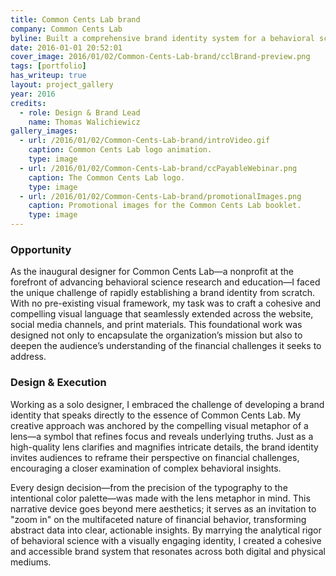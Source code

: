 ```yaml
---
title: Common Cents Lab brand
company: Common Cents Lab
byline: Built a comprehensive brand identity system for a behavioral science research nonprofit
date: 2016-01-01 20:52:01
cover_image: 2016/01/02/Common-Cents-Lab-brand/cclBrand-preview.png
tags: [portfolio]
has_writeup: true
layout: project_gallery
year: 2016
credits:
  - role: Design & Brand Lead
    name: Thomas Walichiewicz
gallery_images:
  - url: /2016/01/02/Common-Cents-Lab-brand/introVideo.gif
    caption: Common Cents Lab logo animation.
    type: image
  - url: /2016/01/02/Common-Cents-Lab-brand/ccPayableWebinar.png
    caption: The Common Cents Lab logo.
    type: image
  - url: /2016/01/02/Common-Cents-Lab-brand/promotionalImages.png
    caption: Promotional images for the Common Cents Lab booklet.
    type: image
---
```


### Opportunity

As the inaugural designer for Common Cents Lab—a nonprofit at the forefront of advancing behavioral science research and education—I faced the unique challenge of rapidly establishing a brand identity from scratch. With no pre-existing visual framework, my task was to craft a cohesive and compelling visual language that seamlessly extended across the website, social media channels, and print materials. This foundational work was designed not only to encapsulate the organization’s mission but also to deepen the audience’s understanding of the financial challenges it seeks to address.

### Design & Execution

Working as a solo designer, I embraced the challenge of developing a brand identity that speaks directly to the essence of Common Cents Lab. My creative approach was anchored by the compelling visual metaphor of a lens—a symbol that refines focus and reveals underlying truths. Just as a high-quality lens clarifies and magnifies intricate details, the brand identity invites audiences to reframe their perspective on financial challenges, encouraging a closer examination of complex behavioral insights.

Every design decision—from the precision of the typography to the intentional color palette—was made with the lens metaphor in mind. This narrative device goes beyond mere aesthetics; it serves as an invitation to "zoom in" on the multifaceted nature of financial behavior, transforming abstract data into clear, actionable insights. By marrying the analytical rigor of behavioral science with a visually engaging identity, I created a cohesive and accessible brand system that resonates across both digital and physical mediums.
